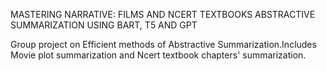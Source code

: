 MASTERING NARRATIVE: FILMS AND NCERT TEXTBOOKS ABSTRACTIVE SUMMARIZATION USING BART, T5 AND GPT

Group project on Efficient methods of Abstractive Summarization.Includes Movie plot summarization and Ncert textbook chapters' summarization.
